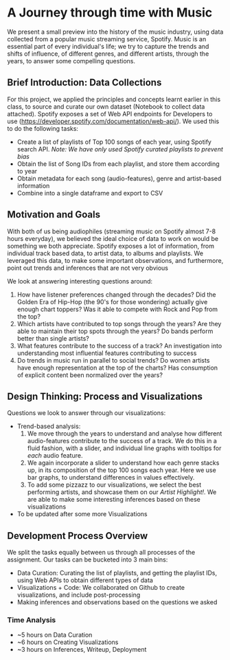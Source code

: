 # A Journey through time with Music

We present a small preview into the history of the music industry, using data collected from a popular music streaming service, Spotify. Music is an essential part of every individual's life; we try to capture the trends and shifts of influence, of different genres, and different artists, through the years, to answer some compelling questions.

## Brief Introduction: Data Collections

For this project, we applied the principles and concepts learnt earlier in this class, to source and curate our own dataset (Notebook to collect data attached). Spotify exposes a set of Web API endpoints for Developers to use (https://developer.spotify.com/documentation/web-api/). We used this to do the following tasks:
* Create a list of playlists of Top 100 songs of each year, using Spotify search API. *Note: We have only used Spotify curated playlists to prevent bias*
* Obtain the list of Song IDs from each playlist, and store them according to year
* Obtain metadata for each song (audio-features), genre and artist-based information
* Combine into a single dataframe and export to CSV

## Motivation and Goals

With both of us being audiophiles (streaming music on Spotify almost 7-8 hours everyday), we believed the ideal choice of data to work on would be something we both appreciate. Spotify exposes a lot of information, from individual track based data, to artist data, to albums and playlists. We leveraged this data, to make some important observations, and furthermore, point out trends and inferences that are not very obvious

We look at answering interesting questions around:
1. How have listener preferences changed through the decades? Did the Golden Era of Hip-Hop (the 90's for those wondering) actually give enough chart toppers? Was it able to compete with Rock and Pop from the top?
1. Which artists have contributed to top songs through the years? Are they able to maintain their top spots through the years? Do bands perform better than single artists?
1. What features contribute to the success of a track? An investigation into understanding most influential features contributing to success
1. Do trends in music run in parallel to social trends? Do women artists have enough representation at the top of the charts? Has consumption of explicit content been normalized over the years?

## Design Thinking: Process and Visualizations

Questions we look to answer through our visualizations:
* Trend-based analysis:
    1. We move through the years to understand and analyse how different audio-features contribute to the success of a track. We do this in a fluid fashion, with a slider, and individual line graphs with tooltips for *each* audio feature.
    1. We again incorporate a slider to understand how each genre stacks up, in its composition of the top 100 songs each year. Here we use bar graphs, to understand differences in values effectively. 
    1. To add some pizzazz to our visualizations, we select the best performing artists, and showcase them on our *Artist Highlight!*. We are able to make some interesting inferences based on these visualizations
* To be updated after some more Visualizations

## Development Process Overview

We split the tasks equally between us through all processes of the assignment. Our tasks can be bucketed into 3 main bins:
* Data Curation: Curating the list of playlists, and getting the playlist IDs, using Web APIs to obtain different types of data
* Visualizations + Code: We collaborated on Github to create visualizations, and include post-processing
* Making inferences and observations based on the questions we asked

### Time Analysis
* ~5 hours on Data Curation
* ~6 hours on Creating Visualizations
* ~3 hours on Inferences, Writeup, Deployment
